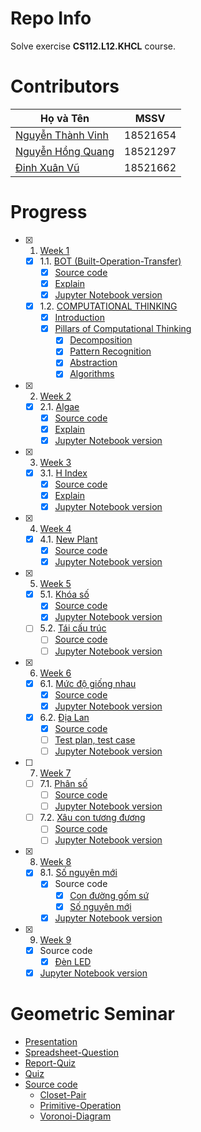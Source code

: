 # Repo Info
Solve exercise **CS112.L12.KHCL** course.
# Contributors
| Họ và Tên                                             | MSSV     |
|-------------------------------------------------------|----------|
| [Nguyễn Thành Vinh](https://github.com/VinhDevNguyen) | 18521654 |
| [Nguyễn Hồng Quang](https://github.com/Dokkaebi00)    | 18521297 |
| [Đinh Xuân Vũ](https://github.com/dxv2k)              | 18521662 |
# Progress
* [x] 1. [Week 1](./Week1/)
  * [x] 1.1. [BOT (Built-Operation-Transfer)](./Week1/BOT/BT1.pdf)
    * [x] [Source code](./Week1/BOT/solution.py)
    * [x] [Explain](./Week1/BOT/README.md)
    * [x] [Jupyter Notebook version](./Week1/BOT/solution.ipynb)
  * [x] 1.2. [COMPUTATIONAL THINKING](./Week1/Computational%20Thinking/README.md)
    * [x] [Introduction](./Week1/Computational%20Thinking/README.md#introduction)
    * [x] [Pillars of Computational Thinking](Week1/Computational%20Thinking/README.md#pillars-of-computational-thinking)
      * [x] [Decomposition](Week1/Computational%20Thinking/README.md#decomposition)
      * [x] [Pattern Recognition](Week1/Computational%20Thinking/README.md#pattern-recognition)
      * [x] [Abstraction](Week1/Computational%20Thinking/README.md#abstraction)
      * [x] [Algorithms](Week1/Computational%20Thinking/README.md#algorithms)
* [x] 2. [Week 2](./Week2/)
  * [x] 2.1. [Algae](./Week2/Algae_Solution.ipynb)
    * [x] [Source code](./Week2/Algae_Solution.py)
    * [x] [Explain](./Week2/Algae_Solution.md)
    * [x] [Jupyter Notebook version](https://colab.research.google.com/github/dxv2k/CS112.L12.KHCL/blob/master/Week2/Algae_Solution.ipynb)
* [x] 3. [Week 3](./Week3/)
  * [x] 3.1. [H Index](./Week3/H_Index.md)
    * [x] [Source code](./Week3/H_Index_solution.py)
    * [x] [Explain](./Week3/H_Index_solution.md)
    * [x] [Jupyter Notebook version](./Week3/H_Index_solution.ipynb)
* [x] 4. [Week 4](./Week4/)
  * [x] 4.1. [New Plant](./Week4/New_Plant.md)
    * [x] [Source code](./Week4/new_plant_solution.py)
    * [x] [Jupyter Notebook version](./Week4/New_Plant.ipynb)
* [x] 5. [Week 5](./Week5/)
  * [x] 5.1. [Khóa số](./Week5/)
    * [x] [Source code](./Week5/KhoaSo.py)
    * [x] [Jupyter Notebook version](./Week5/report_week5.ipynb)
  * [ ] 5.2. [Tái cấu trúc]()
    * [ ] [Source code]() 
    * [ ] [Jupyter Notebook version]()
* [x] 6. [Week 6](./Week6/)
  * [x] 6.1. [Mức độ giống nhau](./Week6/)
    * [x] [Source code](./Week6/MucDoGiongNhau.py)
    * [x] [Jupyter Notebook version](./Week6/report.ipynb)
  * [x] 6.2. [Địa Lan](./Week6/)
    * [x] [Source code](./Week6/DiaLan.py)
    * [ ] [Test plan, test case](./Week6/testing_plant_DiaLan.ipynb) 
    * [ ] [Jupyter Notebook version](./Week6/report_DiaLan.ipynb)
* [ ] 7. [Week 7](./Week7/)
  * [ ] 7.1. [Phân số](./Week7/)
    * [ ] [Source code](./Week7/)
    * [ ] [Jupyter Notebook version](./Week7/)
  * [ ] 7.2. [Xâu con tương đương](./Week7/)
    * [ ] [Source code](./Week7/)
    * [ ] [Jupyter Notebook version](./Week7/)
* [x] 8. [Week 8](./Week8/)
  * [x] 8.1. [Số nguyên mới](./Week8/)
    * [x] Source code
      * [x] [Con đường gốm sứ](./Week8/ConDuongGomSu.py)
      * [x] [Số nguyên mới](./Week8/SoNguyenMoi.py)
    * [x] [Jupyter Notebook version](./Week8/Week8_Solution.ipynb)
* [x] 9. [Week 9](./Week9/)
  * [x] Source code
    * [x] [Đèn LED](./Week9/LED.py)
  * [x] [Jupyter Notebook version](./Week9/Solution.ipynb)

# Geometric Seminar 
* [Presentation](https://uithcm-my.sharepoint.com/:p:/r/personal/18521297_ms_uit_edu_vn/_layouts/15/Doc.aspx?sourcedoc=%7B4718406D-067C-4B04-8448-7B963FF95E02%7D&file=Geometric%20Algorithms.pptx&wdOrigin=OFFICECOM-WEB.MAIN.REC&ct=1608619054160&action=edit&mobileredirect=true)
* [Spreadsheet-Question](https://docs.google.com/spreadsheets/d/1wKp6VNHc4Ac1vlnCyFq9N2kgxJIEibXVoFedg55ZfLI/edit#gid=0)
* [Report-Quiz](./Seminar/quiz_with_report) 
* [Quiz](./Seminar/quiz_with_report) 
* [Source code](./Seminar)
  * [Closet-Pair](./Seminar/Closet-Pair) 
  * [Primitive-Operation](./Seminar/Primitive-operations) 
  * [Voronoi-Diagram](./Seminar/Voronoi-Diagram) 
